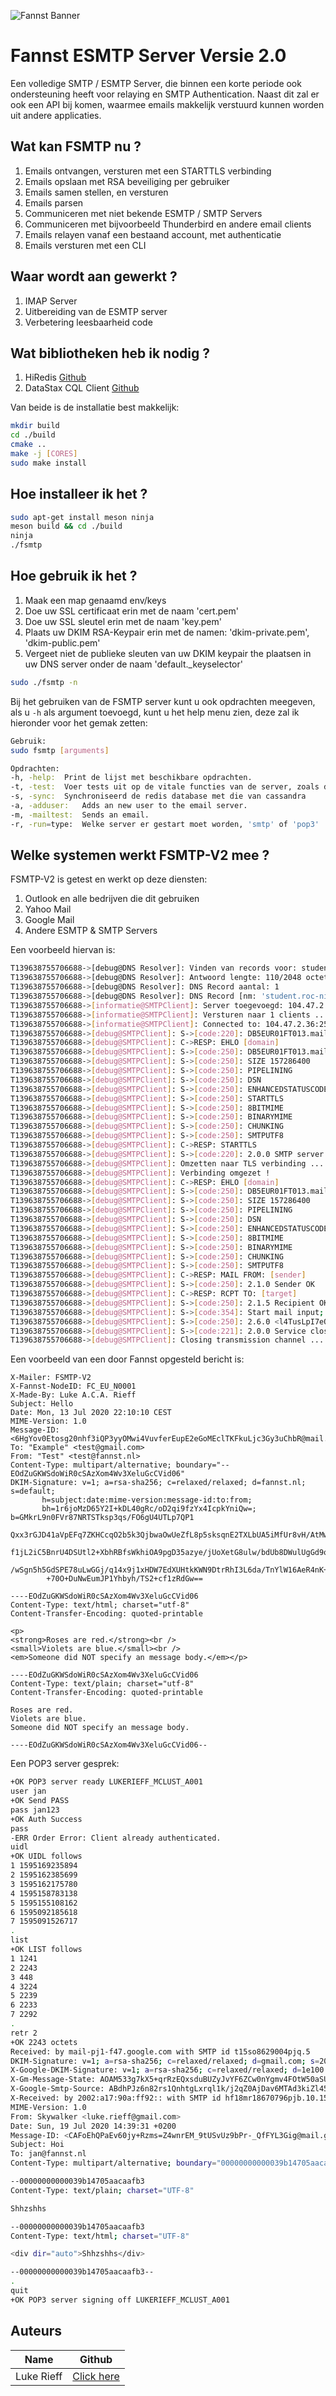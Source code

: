 ![Fannst Banner](static/fannst-banner.png)

# Fannst ESMTP Server Versie 2.0

Een volledige SMTP / ESMTP Server, die binnen een korte
periode ook ondersteuning heeft voor relaying en SMTP Authentication.
Naast dit zal er ook een API bij komen, waarmee emails makkelijk verstuurd
kunnen worden uit andere applicaties.

## Wat kan FSMTP nu ?

1. Emails ontvangen, versturen met een STARTTLS verbinding
1. Emails opslaan met RSA beveiliging per gebruiker
1. Emails samen stellen, en versturen
1. Emails parsen
1. Communiceren met niet bekende ESMTP / SMTP Servers
1. Communiceren met bijvoorbeeld Thunderbird en andere email clients
1. Emails relayen vanaf een bestaand account, met authenticatie
1. Emails versturen met een CLI

## Waar wordt aan gewerkt ?

1. IMAP Server
1. Uitbereiding van de ESMTP server
1. Verbetering leesbaarheid code

## Wat bibliotheken heb ik nodig ?

1. HiRedis [Github](https://github.com/redis/hiredis)
1. DataStax CQL Client [Github](https://github.com/datastax/cpp-driver)

Van beide is de installatie best makkelijk:
```bash
mkdir build
cd ./build
cmake ..
make -j [CORES]
sudo make install
```

## Hoe installeer ik het ?

```bash
sudo apt-get install meson ninja
meson build && cd ./build
ninja
./fsmtp
```

## Hoe gebruik ik het ?

1. Maak een map genaamd env/keys
1. Doe uw SSL certificaat erin met de naam 'cert.pem'
1. Doe uw SSL sleutel erin met de naam 'key.pem'
1. Plaats uw DKIM RSA-Keypair erin met de namen: 'dkim-private.pem', 'dkim-public.pem'
1. Vergeet niet de publieke sleuten van uw DKIM keypair the plaatsen in uw DNS server onder de naam 'default.\_keyselector'

```bash
sudo ./fsmtp -n
```

Bij het gebruiken van de FSMTP server kunt u ook opdrachten meegeven, als u ```-h``` als argument toevoegd, kunt u het help menu zien, deze zal ik hieronder voor het gemak zetten:

```bash
Gebruik: 
sudo fsmtp [arguments]

Opdrachten: 
-h, -help: 	Print de lijst met beschikbare opdrachten.
-t, -test: 	Voer tests uit op de vitale functies van de server, zoals database verbinding.
-s, -sync: 	Synchroniseerd de redis database met die van cassandra
-a, -adduser:	Adds an new user to the email server.
-m, -mailtest: 	Sends an email.
-r, -run=type: 	Welke server er gestart moet worden, 'smtp' of 'pop3'
```

## Welke systemen werkt FSMTP-V2 mee ?

FSMTP-V2 is getest en werkt op deze diensten:

1. Outlook en alle bedrijven die dit gebruiken
1. Yahoo Mail
1. Google Mail
1. Andere ESMTP & SMTP Servers

Een voorbeeld hiervan is:
```bash
T139638755706688->[debug@DNS Resolver]: Vinden van records voor: student.roc-nijmegen.nl
T139638755706688->[debug@DNS Resolver]: Antwoord lengte: 110/2048 octets
T139638755706688->[debug@DNS Resolver]: DNS Record aantal: 1
T139638755706688->[debug@DNS Resolver]: DNS Record [nm: 'student.roc-nijmegen.nl', type: 15, ttl: 300, class: 1, len: 57]: student-rocnijmegen-nl02i.mail.protection.outlook.com
T139638755706688->[informatie@SMTPClient]: Server toegevoegd: 104.47.2.36
T139638755706688->[informatie@SMTPClient]: Versturen naar 1 clients ..
T139638755706688->[informatie@SMTPClient]: Connected to: 104.47.2.36:25
T139638755706688->[debug@SMTPClient]: S->[code:220]: DB5EUR01FT013.mail.protection.outlook.com Microsoft ESMTP MAIL Service ready at Mon, 13 Jul 2020 11:41:54 +0000
T139638755706688->[debug@SMTPClient]: C->RESP: EHLO [domain]
T139638755706688->[debug@SMTPClient]: S->[code:250]: DB5EUR01FT013.mail.protection.outlook.com Hello [86.89.30.158]
T139638755706688->[debug@SMTPClient]: S->[code:250]: SIZE 157286400
T139638755706688->[debug@SMTPClient]: S->[code:250]: PIPELINING
T139638755706688->[debug@SMTPClient]: S->[code:250]: DSN
T139638755706688->[debug@SMTPClient]: S->[code:250]: ENHANCEDSTATUSCODES
T139638755706688->[debug@SMTPClient]: S->[code:250]: STARTTLS
T139638755706688->[debug@SMTPClient]: S->[code:250]: 8BITMIME
T139638755706688->[debug@SMTPClient]: S->[code:250]: BINARYMIME
T139638755706688->[debug@SMTPClient]: S->[code:250]: CHUNKING
T139638755706688->[debug@SMTPClient]: S->[code:250]: SMTPUTF8
T139638755706688->[debug@SMTPClient]: C->RESP: STARTTLS
T139638755706688->[debug@SMTPClient]: S->[code:220]: 2.0.0 SMTP server ready
T139638755706688->[debug@SMTPClient]: Omzetten naar TLS verbinding ...
T139638755706688->[debug@SMTPClient]: Verbinding omgezet !
T139638755706688->[debug@SMTPClient]: C->RESP: EHLO [domain]
T139638755706688->[debug@SMTPClient]: S->[code:250]: DB5EUR01FT013.mail.protection.outlook.com Hello [86.89.30.158]
T139638755706688->[debug@SMTPClient]: S->[code:250]: SIZE 157286400
T139638755706688->[debug@SMTPClient]: S->[code:250]: PIPELINING
T139638755706688->[debug@SMTPClient]: S->[code:250]: DSN
T139638755706688->[debug@SMTPClient]: S->[code:250]: ENHANCEDSTATUSCODES
T139638755706688->[debug@SMTPClient]: S->[code:250]: 8BITMIME
T139638755706688->[debug@SMTPClient]: S->[code:250]: BINARYMIME
T139638755706688->[debug@SMTPClient]: S->[code:250]: CHUNKING
T139638755706688->[debug@SMTPClient]: S->[code:250]: SMTPUTF8
T139638755706688->[debug@SMTPClient]: C->RESP: MAIL FROM: [sender]
T139638755706688->[debug@SMTPClient]: S->[code:250]: 2.1.0 Sender OK
T139638755706688->[debug@SMTPClient]: C->RESP: RCPT TO: [target]
T139638755706688->[debug@SMTPClient]: S->[code:250]: 2.1.5 Recipient OK
T139638755706688->[debug@SMTPClient]: S->[code:354]: Start mail input; end with <CRLF>.<CRLF>
T139638755706688->[debug@SMTPClient]: S->[code:250]: 2.6.0 <l4TusLpI7eQJzrsrK4icsZqB9fjvBWG1PVCuXfwq021KhSJmMzkdXeD2FDvI9Wg1@mail.fannst.nl> [InternalId=23592255360123, Hostname=VI1P194MB0110.EURP194.PROD.OUTLOOK.COM] 9204 bytes in 0.173, 51.834 KB/sec Queued mail for delivery
T139638755706688->[debug@SMTPClient]: S->[code:221]: 2.0.0 Service closing transmission channel
T139638755706688->[debug@SMTPClient]: Closing transmission channel ...
```
Een voorbeeld van een door Fannst opgesteld bericht is:
```
X-Mailer: FSMTP-V2
X-Fannst-NodeID: FC_EU_N0001
X-Made-By: Luke A.C.A. Rieff
Subject: Hello
Date: Mon, 13 Jul 2020 22:10:10 CEST
MIME-Version: 1.0
Message-ID: <6HgYov0Etosg20nhf3iQP3yyOMwi4VuvferEupE2eGoMEclTKFkuLjc3Gy3uChbR@mail.fannst.nl>
To: "Example" <test@gmail.com>
From: "Test" <test@fannst.nl>
Content-Type: multipart/alternative; boundary="--EOdZuGKWSdoWiR0cSAzXom4Wv3XeluGcCVid06"
DKIM-Signature: v=1; a=rsa-sha256; c=relaxed/relaxed; d=fannst.nl; s=default;
       h=subject:date:mime-version:message-id:to:from;
       bh=1r6joMzD65Y2I+kDL40gRc/oD2qi9fzYx4IcpkYniQw=; b=GMkrL9n0FVr87NRTSTksp3qs/FO6gU4UTLp7QP1
        Qxx3rGJD41aVpEFq7ZKHCcqO2b5k3QjbwaOwUeZfL8p5sksqnE2TXLbUA5iMfUr8vH/AtMw5E+7uH9Cn5Ye8JbZWXa
        f1jL2iC5BnrU4DSUtl2+XbhRBfsWkhiOA9pgD35azye/jUoXetG8ulw/bdUb8DWulUgGd9oRZybFpe2s54yao9dG0q
        /wSgn5h5GdSPE78uLwGGj/q14x9j1xHDW7EdXUHtkKWN9DtrRhI3L6da/TnYlW16AeR4nK+LQOaxaG9+qAKylJkaYK
        +70O+DuNwEumJP1Yhbyh/TS2+cf1zRdGw==

----EOdZuGKWSdoWiR0cSAzXom4Wv3XeluGcCVid06
Content-Type: text/html; charset="utf-8"
Content-Transfer-Encoding: quoted-printable

<p>
<strong>Roses are red.</strong><br />
<small>Violets are blue.</small><br />
<em>Someone did NOT specify an message body.</em></p>

----EOdZuGKWSdoWiR0cSAzXom4Wv3XeluGcCVid06
Content-Type: text/plain; charset="utf-8"
Content-Transfer-Encoding: quoted-printable

Roses are red.
Violets are blue.
Someone did NOT specify an message body.

----EOdZuGKWSdoWiR0cSAzXom4Wv3XeluGcCVid06--
```
Een POP3 server gesprek:
```bash
+OK POP3 server ready LUKERIEFF_MCLUST_A001
user jan
+OK Send PASS
pass jan123
+OK Auth Success
pass
-ERR Order Error: Client already authenticated.
uidl
+OK UIDL follows
1 1595169235894
2 1595162385699
3 1595162175780
4 1595158783138
5 1595155108162
6 1595092185618
7 1595091526717
.
list
+OK LIST follows
1 1241
2 2243
3 448
4 3224
5 2239
6 2233
7 2292
.
retr 2
+OK 2243 octets
Received: by mail-pj1-f47.google.com with SMTP id t15so8629004pjq.5        for <jan@fannst.nl>; Sun, 19 Jul 2020 05:39:45 -0700 (PDT)
DKIM-Signature: v=1; a=rsa-sha256; c=relaxed/relaxed; d=gmail.com; s=20161025; h=mime-version:from:date:message-id:subject:to; bh=kEHqC/dEDwOikTvj37xshDYcWWYP4MX4/Vb/jDsTL6w=; b=uuaopL2aCVilZ/HPQVRgn28afNBtza8v4+P112qYQcgmlqBUjjlo3k4E8BktZTABI6Sm2V+4L9YAGKomdpebWVAZYQhaKBSj4LerRj+S0oo579RuP2vSz/vDSrDkPe8kIYRjd7IQjNp6B6tWKapUsuJuHBLusch8zMUE7bT9QRev2E/qMmpYBpcfDqCvNQ0hEPrcwzsgHPsMl+DNy81IbGvOi1M0tCCM8TKhT1oU2I+0T3nhSq2CA2qJg/2O/5yt9dwJQ/eEeZWiOu0UZHM7qPIfiAFPu1pnKiy+pUYYjEStBhhds8uB9kQLKbvtTDmdli1fx3yOHa6oQiRHzStaXw==
X-Google-DKIM-Signature: v=1; a=rsa-sha256; c=relaxed/relaxed; d=1e100.net; s=20161025; h=x-gm-message-state:mime-version:from:date:message-id:subject:to; bh=kEHqC/dEDwOikTvj37xshDYcWWYP4MX4/Vb/jDsTL6w=; b=t2GXDGDIl+SHZW6U/35LiiBUk2DXPQEmEZlp8PcSnzGOt4H30atCn4H3QI+D26JAOLzr2JYSuWt3m/iw7vE8GkxENwtsaqH4fs/uWcTw0c2bFdie67+WCRIfbC4Q8eI2JVraUv+hZ91XtDi1eXckUHr/iLhpiDUP1fg9MOnjww6WN7ih/slpvcgjbhlrnyGneCbmJAvp25rxATnwJYaQm+dwC/CINHU+ZFVq0mSVyjyyXr2/2Ajt4rr7IA77ornPxlYpWrHLsso+A         fmrTTunUKNBPoqwKEnbxu53ild8RZOYdcrkw+Mfg5TvqSXzpiZVADzq12noDizEOci5aCvgg==
X-Gm-Message-State: AOAM533g7kX5+qrRzEQxsduBUZyJvYF6ZCw0nYgmv4FOtW50aSU7h7/W	+HembzZO+pG8ecLZiR5Tyc+vcdbMrq56pRK95SmSAFvP
X-Google-Smtp-Source: ABdhPJz6n82rs1QnhtgLxrql1k/j2qZ0AjDav6MTAd3kiZl45VkGzRl44MJKSV8lWPfjf9d3Mf2bs9yzdC2nQ6i5h1c=
X-Received: by 2002:a17:90a:ff92:: with SMTP id hf18mr18670796pjb.10.1595162383461; Sun, 19 Jul 2020 05:39:43 -0700 (PDT)
MIME-Version: 1.0
From: Skywalker <luke.rieff@gmail.com>
Date: Sun, 19 Jul 2020 14:39:31 +0200
Message-ID: <CAFoEhQPaEv60jy+Rzms=Z4wnrEM_9tUSvUz9bPr-_QfFYL3Gig@mail.gmail.com>
Subject: Hoi
To: jan@fannst.nl
Content-Type: multipart/alternative; boundary="00000000000039b14705aacaafb3"

--00000000000039b14705aacaafb3
Content-Type: text/plain; charset="UTF-8"

Shhzshhs

--00000000000039b14705aacaafb3
Content-Type: text/html; charset="UTF-8"

<div dir="auto">Shhzshhs</div>

--00000000000039b14705aacaafb3--
.
quit
+OK POP3 server signing off LUKERIEFF_MCLUST_A001
```

## Auteurs
|Name|Github|
|-|-|
|Luke Rieff|[Click here](https://github.com/skywa04885)|

